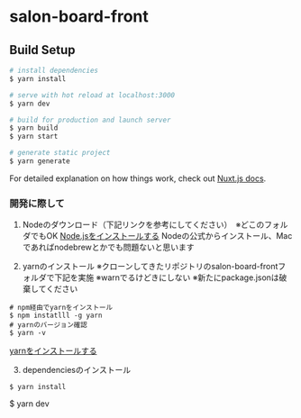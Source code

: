 # salon-board-front

## Build Setup

```bash
# install dependencies
$ yarn install

# serve with hot reload at localhost:3000
$ yarn dev

# build for production and launch server
$ yarn build
$ yarn start

# generate static project
$ yarn generate
```

For detailed explanation on how things work, check out [Nuxt.js docs](https://nuxtjs.org).

### 開発に際して
1. Nodeのダウンロード（下記リンクを参考にしてください）　※どこのフォルダでもOK
[Node.jsをインストールする](https://qiita.com/sefoo0104/items/0653c935ea4a4db9dc2b)
Nodeの公式からインストール、Macであればnodebrewとかでも問題ないと思います

2. yarnのインストール
※クローンしてきたリポジトリのsalon-board-frontフォルダで下記を実施
※warnでるけどきにしない
※新たにpackage.jsonは破棄してください
```
# npm経由でyarnをインストール
$ npm instatlll -g yarn
# yarnのバージョン確認
$ yarn -v
```
[yarnをインストールする](https://qiita.com/suisui654/items/1b89446e03991c7c2c3d)

3. dependenciesのインストール
```
$ yarn install
```

$ yarn dev
